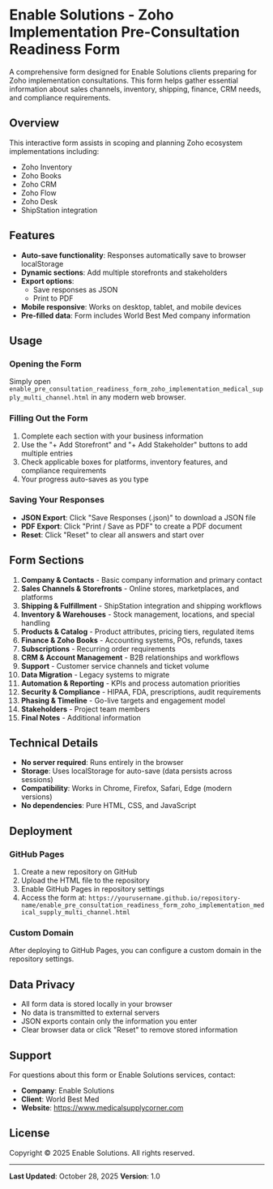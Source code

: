 # Enable Solutions - Zoho Implementation Pre-Consultation Readiness Form

A comprehensive form designed for Enable Solutions clients preparing for Zoho implementation consultations. This form helps gather essential information about sales channels, inventory, shipping, finance, CRM needs, and compliance requirements.

## Overview

This interactive form assists in scoping and planning Zoho ecosystem implementations including:
- Zoho Inventory
- Zoho Books
- Zoho CRM
- Zoho Flow
- Zoho Desk
- ShipStation integration

## Features

- **Auto-save functionality**: Responses automatically save to browser localStorage
- **Dynamic sections**: Add multiple storefronts and stakeholders
- **Export options**:
  - Save responses as JSON
  - Print to PDF
- **Mobile responsive**: Works on desktop, tablet, and mobile devices
- **Pre-filled data**: Form includes World Best Med company information

## Usage

### Opening the Form

Simply open `enable_pre_consultation_readiness_form_zoho_implementation_medical_supply_multi_channel.html` in any modern web browser.

### Filling Out the Form

1. Complete each section with your business information
2. Use the "+ Add Storefront" and "+ Add Stakeholder" buttons to add multiple entries
3. Check applicable boxes for platforms, inventory features, and compliance requirements
4. Your progress auto-saves as you type

### Saving Your Responses

- **JSON Export**: Click "Save Responses (.json)" to download a JSON file
- **PDF Export**: Click "Print / Save as PDF" to create a PDF document
- **Reset**: Click "Reset" to clear all answers and start over

## Form Sections

1. **Company & Contacts** - Basic company information and primary contact
2. **Sales Channels & Storefronts** - Online stores, marketplaces, and platforms
3. **Shipping & Fulfillment** - ShipStation integration and shipping workflows
4. **Inventory & Warehouses** - Stock management, locations, and special handling
5. **Products & Catalog** - Product attributes, pricing tiers, regulated items
6. **Finance & Zoho Books** - Accounting systems, POs, refunds, taxes
7. **Subscriptions** - Recurring order requirements
8. **CRM & Account Management** - B2B relationships and workflows
9. **Support** - Customer service channels and ticket volume
10. **Data Migration** - Legacy systems to migrate
11. **Automation & Reporting** - KPIs and process automation priorities
12. **Security & Compliance** - HIPAA, FDA, prescriptions, audit requirements
13. **Phasing & Timeline** - Go-live targets and engagement model
14. **Stakeholders** - Project team members
15. **Final Notes** - Additional information

## Technical Details

- **No server required**: Runs entirely in the browser
- **Storage**: Uses localStorage for auto-save (data persists across sessions)
- **Compatibility**: Works in Chrome, Firefox, Safari, Edge (modern versions)
- **No dependencies**: Pure HTML, CSS, and JavaScript

## Deployment

### GitHub Pages

1. Create a new repository on GitHub
2. Upload the HTML file to the repository
3. Enable GitHub Pages in repository settings
4. Access the form at: `https://yourusername.github.io/repository-name/enable_pre_consultation_readiness_form_zoho_implementation_medical_supply_multi_channel.html`

### Custom Domain

After deploying to GitHub Pages, you can configure a custom domain in the repository settings.

## Data Privacy

- All form data is stored locally in your browser
- No data is transmitted to external servers
- JSON exports contain only the information you enter
- Clear browser data or click "Reset" to remove stored information

## Support

For questions about this form or Enable Solutions services, contact:
- **Company**: Enable Solutions
- **Client**: World Best Med
- **Website**: https://www.medicalsupplycorner.com

## License

Copyright © 2025 Enable Solutions. All rights reserved.

---

**Last Updated**: October 28, 2025
**Version**: 1.0
